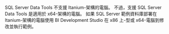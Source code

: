 SQL Server Data Tools 不支援 Itanium\-架構的電腦。 不過，支援 SQL Server Data Tools 是適用於 x64\-架構的電腦。 如果 SQL Server 範例資料庫部署在 Itanium\-架構的電腦使用 BI Development Studio 在 x86 上\-型或 x64\-電腦到修改並執行範例。
